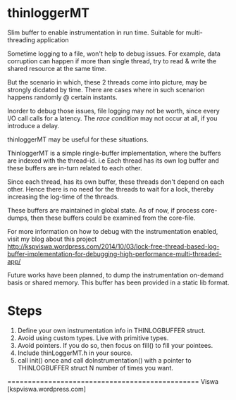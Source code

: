 thinloggerMT
============

Slim buffer to enable instrumentation in run time. Suitable for multi-threading application

Sometime logging to a file, won't help to debug issues.
For example, data corruption can happen if more than single thread, try to read & write
the shared resource at the same time.

But the scenario in which, these 2 threads come into picture, may be strongly dicdated by time.
There are cases where in such scenarion happens randomly @ certain instants.

Inorder to debug those issues, file logging may not be worth, since every I/O call calls for a latency.
The _race condition_ may not occur at all, if you introduce a delay.

thinloggerMT may be useful for these situations.

ThinloggerMT is a simple ringle-buffer implementation, where the buffers are indexed with the thread-id.
i.e Each thread has its own log buffer and these buffers are in-turn related to each other.

Since each thread, has its own buffer, these threads don't depend on each other. 
Hence there is no need for the threads to wait for a lock, thereby increasing the log-time of the threads.

These buffers are maintained in global state. As of now, if process core-dumps, then these buffers
could be examined from the core-file.

For more information on how to debug with the instrumentation enabled, visit my blog about this project
http://kspviswa.wordpress.com/2014/10/03/lock-free-thread-based-log-buffer-implementation-for-debugging-high-performance-multi-threaded-app/ 

Future works have been planned, to dump the instrumentation on-demand basis or shared memory.
This buffer has been provided in a static lib format.

Steps
=====

1) Define your own instrumentation info in THINLOGBUFFER struct.
2) Avoid using custom types. Live with primitive types.
3) Avoid pointers. If you do so, then focus on fill() to fill your pointees.
4) Include thinLoggerMT.h in your source.
5) call init() once and call doInstrumentation() with a pointer to THINLOGBUFFER struct N number of times you want.

===============================================
Viswa [kspviswa.wordpress.com]
